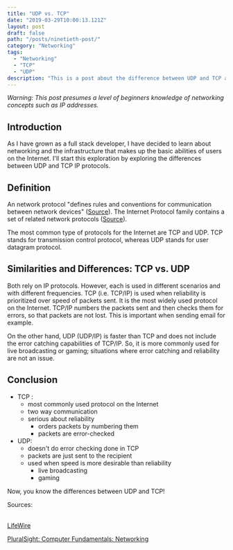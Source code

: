 ```yaml
---
title: "UDP vs. TCP"
date: "2019-03-29T10:00:13.121Z"
layout: post
draft: false
path: "/posts/ninetieth-post/"
category: "Networking"
tags:
  - "Networking"
  - "TCP"
  - "UDP"
description: "This is a post about the difference between UDP and TCP and use cases for them both."
---
```


<em>Warning: This post presumes a level of beginners knowledge of networking concepts such as IP addresses. </em>

## Introduction 

As I have grown as a full stack developer, I have decided to learn about networking and the infrastructure that makes up the basic abilities of users on the Internet. I'll start this exploration by exploring the differences between UDP and TCP IP protocols. 

## Definition 

An network protocol "defines rules and conventions for communication between network devices" (<a href="https://www.lifewire.com/definition-of-protocol-network-817949">Source</a>). The Internet Protocol family contains a set of related network protocols (<a href="https://www.lifewire.com/definition-of-protocol-network-817949">Source</a>). 

The most common type of protocols for the Internet are TCP and UDP. 
TCP stands for transmission control protocol, whereas UDP stands for user datagram protocol.  

## Similarities and Differences: TCP vs. UDP

Both rely on IP protocols. However, each is used in different scenarios and with different frequencies. TCP (i.e. TCP/IP) is used when reliability is prioritized over speed of packets sent. It is the most widely used protocol on the Internet. TCP/IP numbers the packets sent and then checks them for errors, so that packets are not lost. This is important when sending email for example.

On the other hand, UDP (UDP/IP) is faster than TCP and does not include the error catching capabilities of TCP/IP. So, it is more commonly used for live broadcasting or gaming; situations where error catching and reliability are not an issue. 

## Conclusion

- TCP :
    + most commonly used protocol on the Internet
    + two way communication
    + serious about reliability
        * orders packets by numbering them
        * packets are error-checked
- UDP:
    + doesn't do error checking done in TCP
    + packets are just sent to the recipient
    + used when speed is more desirable than reliability
        * live broadcasting
        * gaming

Now, you know the differences between UDP and TCP! 

Sources: <br/><br/>

<a href="https://www.lifewire.com/definition-of-protocol-network-817949">LifeWire</a><br/>

<a href="https://app.pluralsight.com/player?course=computer-fundamentals-networking&author=vlad-catrinescu&name=bd53a2bc-6df3-4d16-a399-416c39ce65f7&clip=4&mode=live">PluralSight: Computer Fundamentals: Networking</a>



